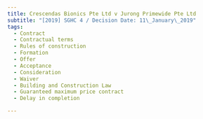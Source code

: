 ```yaml
---
title: Crescendas Bionics Pte Ltd v Jurong Primewide Pte Ltd
subtitle: "[2019] SGHC 4 / Decision Date: 11\_January\_2019"
tags:
  - Contract
  - Contractual terms
  - Rules of construction
  - Formation
  - Offer
  - Acceptance
  - Consideration
  - Waiver
  - Building and Construction Law
  - Guaranteed maximum price contract
  - Delay in completion

---
```

